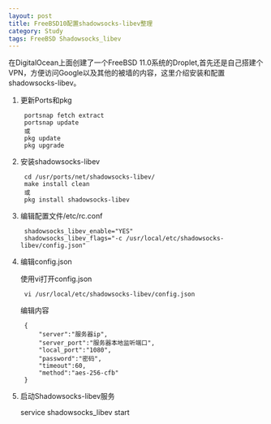 ```yaml
---
layout: post
title: FreeBSD10配置shadowsocks-libev整理
category: Study
tags: FreeBSD Shadowsocks_libev
---
```


在DigitalOcean上面创建了一个FreeBSD 11.0系统的Droplet,首先还是自己搭建个VPN，方便访问Google以及其他的被墙的内容，这里介绍安装和配置shadowsocks-libev。

1. 更新Ports和pkg

        portsnap fetch extract
        portsnap update
        或
        pkg update
        pkg upgrade

2. 安装shadowsocks-libev

        cd /usr/ports/net/shadowsocks-libev/
        make install clean
        或
        pkg install shadowsocks-libev

3. 编辑配置文件/etc/rc.conf

        shadowsocks_libev_enable="YES"
        shadowsocks_libev_flags="-c /usr/local/etc/shadowsocks-libev/config.json"

4. 编辑config.json

    使用vi打开config.json

        vi /usr/local/etc/shadowsocks-libev/config.json

    编辑内容

        {
            "server":"服务器ip",
            "server_port":"服务器本地监听端口",
            "local_port":"1080",
            "password":"密码",
            "timeout":60,      
            "method":"aes-256-cfb"
        }

5. 启动Shadowsocks-libev服务

    service shadowsocks_libev start
